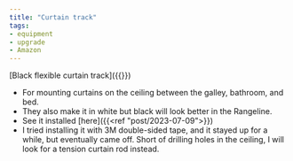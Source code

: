 ```yaml
---
title: "Curtain track"
tags:
- equipment
- upgrade
- Amazon
---
```

[Black flexible curtain track]({{<amazon B09Y1WBVTC>}})
- For mounting curtains on the ceiling between the galley, bathroom, and bed.
- They also make it in white but black will look better in the Rangeline.
- See it installed [here]({{<ref "post/2023-07-09">}})
- I tried installing it with 3M double-sided tape, and it stayed up for a while, but eventually came off. Short of drilling holes in the ceiling, I will look for a tension curtain rod instead.
